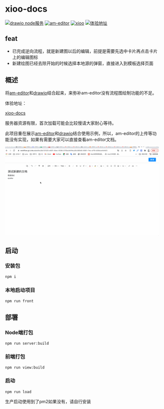# xioo-docs

[![drawio node服务](https://img.shields.io/badge/xioo-draw--node-orange)](https://github.com/zhaodeezhu/drawio-node) [![am-editor](https://img.shields.io/badge/-am--aditor-blue)](https://github.com/red-axe/am-editor) [![xioo](https://img.shields.io/badge/-xioo-green)]() [![体验地址](https://img.shields.io/badge/%E4%BD%93%E9%AA%8C-xioo--doc-yellowgreen)](https://doc.xiooshow.com/)

## feat

- 已完成逆向流程，就是新建图以后的编辑，前提是需要先选中卡片再点击卡片上的编辑图标
- 新建绘图已经去除开始的时候选择本地源的弹窗，直接进入到模板选择页面

## 概述

将[am-editor](https://github.com/red-axe/am-editor)和[drawio](https://github.com/jgraph/drawio)结合起来，来弥补am-editor没有流程图绘制功能的不足。

体验地址：

[xioo-docs](https://doc.xiooshow.com/)

服务器资源有限，首次加载可能会比较慢请大家耐心等待。

此项目重在展示[am-editor](https://github.com/red-axe/am-editor)和[drawio](https://github.com/jgraph/drawio)结合使用示例，所以，am-editor的上传等功能没有实现，如果有需要大家可以直接查看am-editor文档。

![docs](https://github.com/zhaodeezhu/xioo-docs/blob/master/images/docs.gif?raw=true)

## 启动

### 安装包

```sh
npm i
```

### 本地启动项目

```shell
npm run front
```

## 部署

### Node端打包

```shell
npm run server:build
```

### 前端打包

```shell
npm run view:build
```

### 启动

```shell
npm run load
```

生产启动使用到了pm2如果没有，请自行安装